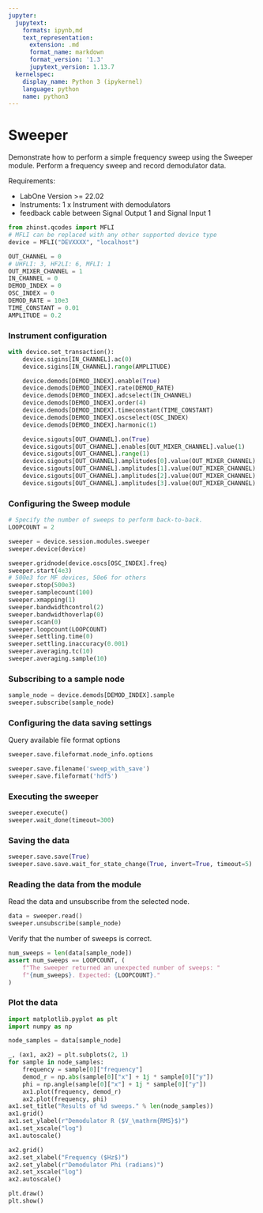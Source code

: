 ```yaml
---
jupyter:
  jupytext:
    formats: ipynb,md
    text_representation:
      extension: .md
      format_name: markdown
      format_version: '1.3'
      jupytext_version: 1.13.7
  kernelspec:
    display_name: Python 3 (ipykernel)
    language: python
    name: python3
---
```


# Sweeper

Demonstrate how to perform a simple frequency sweep using the Sweeper module.
Perform a frequency sweep and record demodulator data.

Requirements:

* LabOne Version >= 22.02
* Instruments:
    1 x Instrument with demodulators
* feedback cable between Signal Output 1 and Signal Input 1

```python
from zhinst.qcodes import MFLI
# MFLI can be replaced with any other supported device type
device = MFLI("DEVXXXX", "localhost")
```

```python
OUT_CHANNEL = 0
# UHFLI: 3, HF2LI: 6, MFLI: 1
OUT_MIXER_CHANNEL = 1
IN_CHANNEL = 0
DEMOD_INDEX = 0
OSC_INDEX = 0
DEMOD_RATE = 10e3
TIME_CONSTANT = 0.01
AMPLITUDE = 0.2
```

### Instrument configuration

```python
with device.set_transaction():
    device.sigins[IN_CHANNEL].ac(0)
    device.sigins[IN_CHANNEL].range(AMPLITUDE)

    device.demods[DEMOD_INDEX].enable(True)
    device.demods[DEMOD_INDEX].rate(DEMOD_RATE)
    device.demods[DEMOD_INDEX].adcselect(IN_CHANNEL)
    device.demods[DEMOD_INDEX].order(4)
    device.demods[DEMOD_INDEX].timeconstant(TIME_CONSTANT)
    device.demods[DEMOD_INDEX].oscselect(OSC_INDEX)
    device.demods[DEMOD_INDEX].harmonic(1)

    device.sigouts[OUT_CHANNEL].on(True)
    device.sigouts[OUT_CHANNEL].enables[OUT_MIXER_CHANNEL].value(1)
    device.sigouts[OUT_CHANNEL].range(1)
    device.sigouts[OUT_CHANNEL].amplitudes[0].value(OUT_MIXER_CHANNEL)
    device.sigouts[OUT_CHANNEL].amplitudes[1].value(OUT_MIXER_CHANNEL)
    device.sigouts[OUT_CHANNEL].amplitudes[2].value(OUT_MIXER_CHANNEL)
    device.sigouts[OUT_CHANNEL].amplitudes[3].value(OUT_MIXER_CHANNEL)
```

### Configuring the Sweep module

```python
# Specify the number of sweeps to perform back-to-back.
LOOPCOUNT = 2

sweeper = device.session.modules.sweeper
sweeper.device(device)

sweeper.gridnode(device.oscs[OSC_INDEX].freq)
sweeper.start(4e3)
# 500e3 for MF devices, 50e6 for others
sweeper.stop(500e3)
sweeper.samplecount(100)
sweeper.xmapping(1)
sweeper.bandwidthcontrol(2)
sweeper.bandwidthoverlap(0)
sweeper.scan(0)
sweeper.loopcount(LOOPCOUNT)
sweeper.settling.time(0)
sweeper.settling.inaccuracy(0.001)
sweeper.averaging.tc(10)
sweeper.averaging.sample(10)
```

### Subscribing to a sample node

```python
sample_node = device.demods[DEMOD_INDEX].sample
sweeper.subscribe(sample_node)
```

### Configuring the data saving settings


Query available file format options

```python
sweeper.save.fileformat.node_info.options
```

```python
sweeper.save.filename('sweep_with_save')
sweeper.save.fileformat('hdf5')
```

### Executing the sweeper

```python
sweeper.execute()
sweeper.wait_done(timeout=300)
```

### Saving the data

```python
sweeper.save.save(True)
sweeper.save.save.wait_for_state_change(True, invert=True, timeout=5)
```

### Reading the data from the module

Read the data and unsubscribe from the selected node.

```python
data = sweeper.read()
sweeper.unsubscribe(sample_node)
```

Verify that the number of sweeps is correct.

```python
num_sweeps = len(data[sample_node])
assert num_sweeps == LOOPCOUNT, (
    f"The sweeper returned an unexpected number of sweeps: "
    f"{num_sweeps}. Expected: {LOOPCOUNT}."
)
```

### Plot the data

```python
import matplotlib.pyplot as plt
import numpy as np

node_samples = data[sample_node]

_, (ax1, ax2) = plt.subplots(2, 1)
for sample in node_samples:
    frequency = sample[0]["frequency"]
    demod_r = np.abs(sample[0]["x"] + 1j * sample[0]["y"])
    phi = np.angle(sample[0]["x"] + 1j * sample[0]["y"])
    ax1.plot(frequency, demod_r)
    ax2.plot(frequency, phi)
ax1.set_title("Results of %d sweeps." % len(node_samples))
ax1.grid()
ax1.set_ylabel(r"Demodulator R ($V_\mathrm{RMS}$)")
ax1.set_xscale("log")
ax1.autoscale()

ax2.grid()
ax2.set_xlabel("Frequency ($Hz$)")
ax2.set_ylabel(r"Demodulator Phi (radians)")
ax2.set_xscale("log")
ax2.autoscale()

plt.draw()
plt.show()
```
